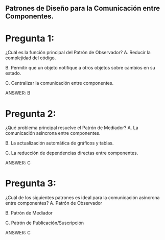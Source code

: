 ## Patrones de Diseño para la Comunicación entre Componentes.



# Pregunta 1:
¿Cuál es la función principal del Patrón de Observador?
A. Reducir la complejidad del código.

B. Permitir que un objeto notifique a otros objetos sobre cambios en su estado.

C. Centralizar la comunicación entre componentes.

ANSWER: B

# Pregunta 2:
¿Qué problema principal resuelve el Patrón de Mediador?
A. La comunicación asíncrona entre componentes.

B. La actualización automática de gráficos y tablas.

C. La reducción de dependencias directas entre componentes.

ANSWER: C

# Pregunta 3:
¿Cuál de los siguientes patrones es ideal para la comunicación asíncrona entre componentes?
A. Patrón de Observador

B. Patrón de Mediador

C. Patrón de Publicación/Suscripción

ANSWER: C